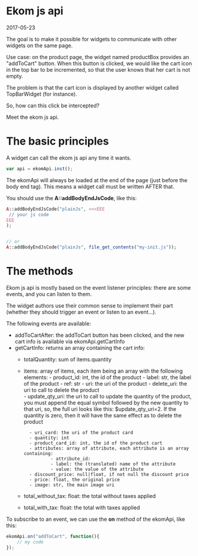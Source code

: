 Ekom js api
===================
2017-05-23


The goal is to make it possible for widgets to communicate with other widgets on the same page.


Use case: on the product page, the widget named productBox provides an "addToCart" button.
When this button is clicked, we would like the cart icon in the top bar to be incremented, so that the user
knows that her cart is not empty.

The problem is that the cart icon is displayed by another widget called TopBarWidget (for instance).

So, how can this click be intercepted?

Meet the ekom js api.






The basic principles
=====================


A widget can call the ekom js api any time it wants.


```js
var api = ekomApi.inst();
```

The ekomApi will always be loaded at the end of the page (just before the body end tag).
This means a widget call must be written AFTER that.

You should use the **A::addBodyEndJsCode**, like this:

```php
A::addBodyEndJsCode("plainJs", <<<EEE
 // your js code
EEE
);


// or
A::addBodyEndJsCode("plainJs", file_get_contents("my-init.js"));

```


The methods
================

Ekom js api is mostly based on the event listener principles: 
there are some events, and you can listen to them.

The widget authors use their common sense to implement their part (whether they should trigger an event or
listen to an event...). 


The following events are available:

- addToCartAfter: the addToCart button has been clicked, and the new cart info is available via ekomApi.getCartInfo
- getCartInfo: returns an array containing the cart info:
    - totalQuantity: sum of items.quantity
    - items: array of items, each item being an array with the following elements:
            - product_id: int, the id of the product
            - label: str, the label of the product
            - ref: str
            - uri: the uri of the product 
            - delete_uri: the uri to call to delete the product  
            - update_qty_uri: the uri to call to update the quantity of the product, you must append the equal symbol followed by the new quantity to that uri,
                                    so, the full uri looks like this: $update_qty_uri=2.
                                    If the quantity is zero, then it will have the same effect as to delete the product
                                    
            - uri_card: the uri of the product card 
            - quantity: int
            - product_card_id: int, the id of the product cart
            - attributes: array of attribute, each attribute is an array containing:
                    - attribute_id:
                    - label: the (translated) name of the attribute
                    - value: the value of the attribute
            - discount_price: null|float, if not null the discount price  
            - price: float, the original price
            - image: str, the main image uri
    - total_without_tax: float: the total without taxes applied
    - total_with_tax: float: the total with taxes applied
    



To subscribe to an event, we can use the **on** method of the ekomApi, like this:

```js
ekomApi.on("addToCart", function(){
    // my code
});

```







        
        
        
